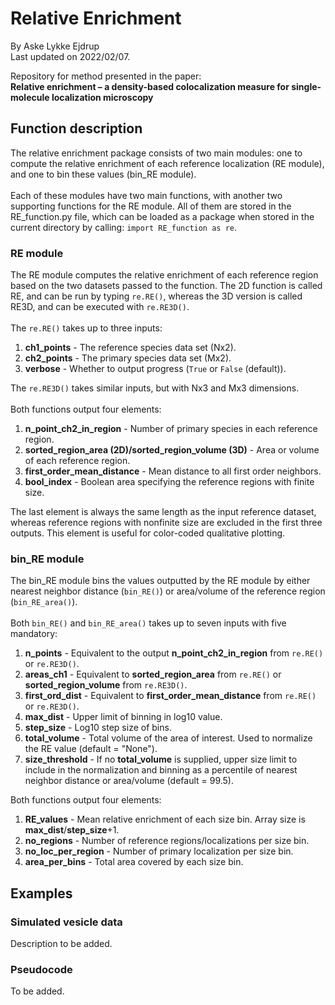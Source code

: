# Relative Enrichment
By Aske Lykke Ejdrup
<br>
Last updated on 2022/02/07.

Repository for method presented in the paper:
<br>
**Relative enrichment – a density-based colocalization measure for single-molecule localization microscopy**

## Function description
The relative enrichment package consists of two main modules: one to compute the relative enrichment of each reference localization (RE module), and one to bin these values (bin_RE module).
<br><br>
Each of these modules have two main functions, with another two supporting functions for the RE module. All of them are stored in the RE_function.py file, which can be loaded as a package when stored in the current directory by calling:
`import RE_function as re`.

### RE module
The RE module computes the relative enrichment of each reference region based on the two datasets passed to the function. The 2D function is called RE, and can be run by typing `re.RE()`, whereas the 3D version is called RE3D, and can be executed with `re.RE3D()`.
<br><br>
The `re.RE()` takes up to three inputs:
1. **ch1_points** - The reference species data set (Nx2).
2. **ch2_points** - The primary species data set (Mx2).
3. **verbose** - Whether to output progress (`True` or `False` (default)).

The `re.RE3D()` takes similar inputs, but with Nx3 and Mx3 dimensions.
<br><br>
Both functions output four elements:
1. **n_point_ch2_in_region** - Number of primary species in each reference region.
2. **sorted_region_area (2D)/sorted_region_volume (3D)** - Area or volume of each reference region.
3. **first_order_mean_distance** - Mean distance to all first order neighbors.
4. **bool_index** - Boolean area specifying the reference regions with finite size.

The last element is always the same length as the input reference dataset, whereas reference regions with nonfinite size are excluded in the first three outputs. This element is useful for color-coded qualitative plotting.

### bin_RE module
The bin_RE module bins the values outputted by the RE module by either nearest neighbor distance (`bin_RE()`) or area/volume of the reference region (`bin_RE_area()`).
<br><br>
Both `bin_RE()` and `bin_RE_area()` takes up to seven inputs with five mandatory:
1. **n_points** - Equivalent to the output **n_point_ch2_in_region** from `re.RE()` or `re.RE3D()`.
2. **areas_ch1** - Equivalent to **sorted_region_area** from `re.RE()` or **sorted_region_volume** from `re.RE3D()`.
3. **first_ord_dist** - Equivalent to **first_order_mean_distance** from `re.RE()` or `re.RE3D()`.
4. **max_dist** - Upper limit of binning in log10 value.
5. **step_size** - Log10 step size of bins.
6. **total_volume** - Total volume of the area of interest. Used to normalize the RE value (default = "None").
7. **size_threshold** - If no **total_volume** is supplied, upper size limit to include in the normalization and binning as a percentile of nearest neighbor distance or area/volume (default = 99.5).

Both functions output four elements:
1. **RE_values** - Mean relative enrichment of each size bin. Array size is **max_dist**/**step_size**+1.
2. **no_regions** - Number of reference regions/localizations per size bin.
3. **no_loc_per_region** - Number of primary localization per size bin.
4. **area_per_bins** - Total area covered by each size bin.

## Examples

### Simulated vesicle data
Description to be added.

### Pseudocode
To be added.

